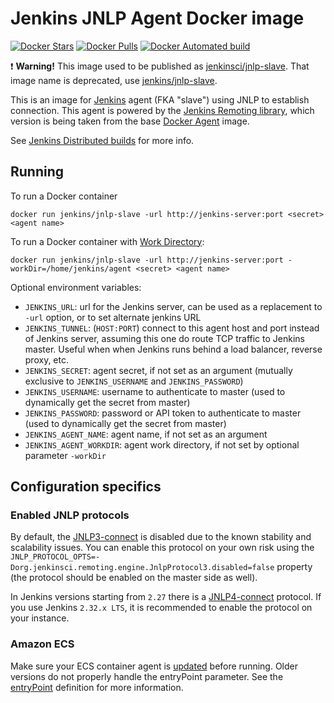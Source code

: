 # Jenkins JNLP Agent Docker image

[![Docker Stars](https://img.shields.io/docker/stars/jenkins/jnlp-slave.svg)](https://hub.docker.com/r/jenkins/jnlp-slave/)
[![Docker Pulls](https://img.shields.io/docker/pulls/jenkins/jnlp-slave.svg)](https://hub.docker.com/r/jenkins/jnlp-slave/)
[![Docker Automated build](https://img.shields.io/docker/automated/jenkins/jnlp-slave.svg)](https://hub.docker.com/r/jenkins/jnlp-slave/)

:exclamation: **Warning!** This image used to be published as [jenkinsci/jnlp-slave](https://hub.docker.com/r/jenkinsci/jnlp-slave/). 
That image name is deprecated, use [jenkins/jnlp-slave](https://hub.docker.com/r/jenkins/jnlp-slave/).

This is an image for [Jenkins](https://jenkins.io) agent (FKA "slave") using JNLP to establish connection.
This agent is powered by the [Jenkins Remoting library](https://github.com/jenkinsci/remoting), which version is being taken from the base [Docker Agent](https://github.com/jenkinsci/docker-slave/) image.

See [Jenkins Distributed builds](https://wiki.jenkins-ci.org/display/JENKINS/Distributed+builds) for more info.

## Running

To run a Docker container

    docker run jenkins/jnlp-slave -url http://jenkins-server:port <secret> <agent name>

To run a Docker container with [Work Directory](https://github.com/jenkinsci/remoting/blob/master/docs/workDir.md):

    docker run jenkins/jnlp-slave -url http://jenkins-server:port -workDir=/home/jenkins/agent <secret> <agent name>

Optional environment variables:

* `JENKINS_URL`: url for the Jenkins server, can be used as a replacement to `-url` option, or to set alternate jenkins URL
* `JENKINS_TUNNEL`: (`HOST:PORT`) connect to this agent host and port instead of Jenkins server, assuming this one do route TCP traffic to Jenkins master. Useful when when Jenkins runs behind a load balancer, reverse proxy, etc.
* `JENKINS_SECRET`: agent secret, if not set as an argument (mutually exclusive to `JENKINS_USERNAME` and `JENKINS_PASSWORD`)
* `JENKINS_USERNAME`: username to authenticate to master (used to dynamically get the secret from master)
* `JENKINS_PASSWORD`: password or API token to authenticate to master (used to dynamically get the secret from master)
* `JENKINS_AGENT_NAME`: agent name, if not set as an argument
* `JENKINS_AGENT_WORKDIR`: agent work directory, if not set by optional parameter `-workDir`

## Configuration specifics

### Enabled JNLP protocols

By default, the [JNLP3-connect](https://github.com/jenkinsci/remoting/blob/master/docs/protocols.md#jnlp3-connect) is disabled due to the known stability and scalability issues.
You can enable this protocol on your own risk using the 
`JNLP_PROTOCOL_OPTS=-Dorg.jenkinsci.remoting.engine.JnlpProtocol3.disabled=false` property (the protocol should be enabled on the master side as well).

In Jenkins versions starting from `2.27` there is a [JNLP4-connect](https://github.com/jenkinsci/remoting/blob/master/docs/protocols.md#jnlp4-connect) protocol. 
If you use Jenkins `2.32.x LTS`, it is recommended to enable the protocol on your instance.

### Amazon ECS

Make sure your ECS container agent is [updated](http://docs.aws.amazon.com/AmazonECS/latest/developerguide/ecs-agent-update.html) before running. Older versions do not properly handle the entryPoint parameter. See the [entryPoint](http://docs.aws.amazon.com/AmazonECS/latest/developerguide/task_definition_parameters.html#container_definitions) definition for more information.
